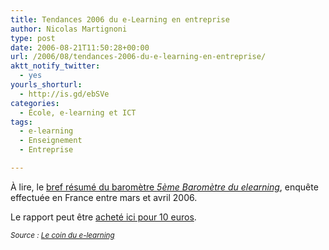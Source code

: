 ```yaml
---
title: Tendances 2006 du e-Learning en entreprise
author: Nicolas Martignoni
type: post
date: 2006-08-21T11:50:28+00:00
url: /2006/08/tendances-2006-du-e-learning-en-entreprise/
aktt_notify_twitter:
  - yes
yourls_shorturl:
  - http://is.gd/ebSVe
categories:
  - École, e-learning et ICT
tags:
  - e-learning
  - Enseignement
  - Entreprise

---
```

À lire, le <a href="http://www.emob.fr/dotclear/index.php?2006/08/14/531-barometre-du-e-learning-2006-les-tendances-clefs" target="_blank">bref résumé du baromètre <em>5ème Baromètre du elearning</em></a>, enquête effectuée en France entre mars et avril 2006.

Le rapport peut être <a href="http://www.boutique.ccip.fr/Barometre_CCIP_2006_du_e_Learning-p-1025-t-4277.html" target="_blank">acheté ici pour 10 euros</a>.

_<small>Source : <a href="http://www.emob.fr/dotclear/index.php?Coin-elearning" target="_blank">Le coin du e-learning</a></small>_